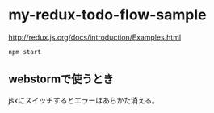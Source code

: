 # my-redux-todo-flow-sample

http://redux.js.org/docs/introduction/Examples.html

```sh
npm start
```

## webstormで使うとき

jsxにスイッチするとエラーはあらかた消える。
